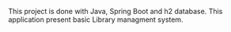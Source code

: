 This project is done with Java, Spring Boot and h2 database. This application present basic Library managment system.
